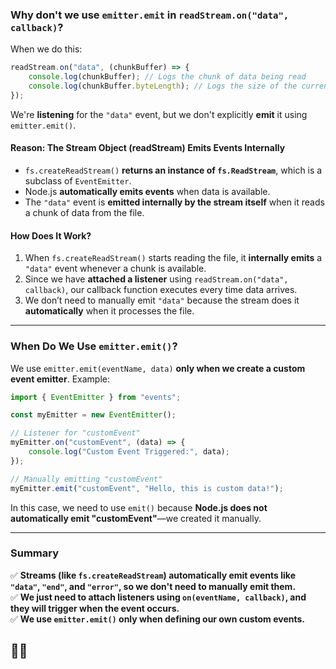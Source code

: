 ### Why don't we use `emitter.emit` in `readStream.on("data", callback)`?  

When we do this:  
```javascript
readStream.on("data", (chunkBuffer) => {
    console.log(chunkBuffer); // Logs the chunk of data being read
    console.log(chunkBuffer.byteLength); // Logs the size of the current chunk in bytes
});
```  
We're **listening** for the `"data"` event, but we don't explicitly **emit** it using `emitter.emit()`.  

#### **Reason: The Stream Object (readStream) Emits Events Internally**
- `fs.createReadStream()` **returns an instance of `fs.ReadStream`**, which is a subclass of `EventEmitter`.  
- Node.js **automatically emits events** when data is available.  
- The `"data"` event is **emitted internally by the stream itself** when it reads a chunk of data from the file.  

#### **How Does It Work?**
1. When `fs.createReadStream()` starts reading the file, it **internally emits** a `"data"` event whenever a chunk is available.  
2. Since we have **attached a listener** using `readStream.on("data", callback)`, our callback function executes every time data arrives.  
3. We don’t need to manually emit `"data"` because the stream does it **automatically** when it processes the file.  

---

### **When Do We Use `emitter.emit()`?**
We use `emitter.emit(eventName, data)` **only when we create a custom event emitter**. Example:  
```javascript
import { EventEmitter } from "events";

const myEmitter = new EventEmitter();

// Listener for "customEvent"
myEmitter.on("customEvent", (data) => {
    console.log("Custom Event Triggered:", data);
});

// Manually emitting "customEvent"
myEmitter.emit("customEvent", "Hello, this is custom data!");
```
In this case, we need to use `emit()` because **Node.js does not automatically emit "customEvent"**—we created it manually.  

---

### **Summary**
✅ **Streams (like `fs.createReadStream`) automatically emit events like `"data"`, `"end"`, and `"error"`, so we don't need to manually emit them.**  
✅ **We just need to attach listeners using `on(eventName, callback)`, and they will trigger when the event occurs.**  
✅ **We use `emitter.emit()` only when defining our own custom events.**  

🚀😊
---